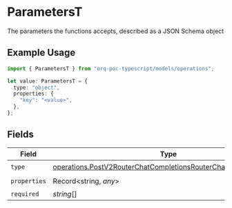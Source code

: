 # ParametersT

The parameters the functions accepts, described as a JSON Schema object

## Example Usage

```typescript
import { ParametersT } from "orq-poc-typescript/models/operations";

let value: ParametersT = {
  type: "object",
  properties: {
    "key": "<value>",
  },
};
```

## Fields

| Field                                                                                                                                              | Type                                                                                                                                               | Required                                                                                                                                           | Description                                                                                                                                        |
| -------------------------------------------------------------------------------------------------------------------------------------------------- | -------------------------------------------------------------------------------------------------------------------------------------------------- | -------------------------------------------------------------------------------------------------------------------------------------------------- | -------------------------------------------------------------------------------------------------------------------------------------------------- |
| `type`                                                                                                                                             | [operations.PostV2RouterChatCompletionsRouterChatCompletionsType](../../models/operations/postv2routerchatcompletionsrouterchatcompletionstype.md) | :heavy_check_mark:                                                                                                                                 | N/A                                                                                                                                                |
| `properties`                                                                                                                                       | Record<string, *any*>                                                                                                                              | :heavy_check_mark:                                                                                                                                 | N/A                                                                                                                                                |
| `required`                                                                                                                                         | *string*[]                                                                                                                                         | :heavy_minus_sign:                                                                                                                                 | N/A                                                                                                                                                |